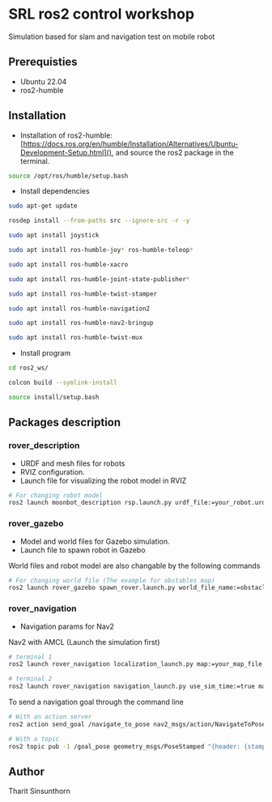 # SRL ros2 control workshop

Simulation based for slam and navigation test on mobile robot

## Prerequisties
* Ubuntu 22.04
* ros2-humble

## Installation
* Installation of ros2-humble: [https://docs.ros.org/en/humble/Installation/Alternatives/Ubuntu-Development-Setup.html](), and source the ros2 package in the terminal.
```bash
source /opt/ros/humble/setup.bash
```

* Install dependencies
```bash
sudo apt-get update

rosdep install --from-paths src --ignore-src -r -y

sudo apt install joystick

sudo apt install ros-humble-joy* ros-humble-teleop*

sudo apt install ros-humble-xacro

sudo apt install ros-humble-joint-state-publisher*

sudo apt install ros-humble-twist-stamper

sudo apt install ros-humble-navigation2

sudo apt install ros-humble-nav2-bringup

sudo apt install ros-humble-twist-mux


```

* Install program
```bash
cd ros2_ws/

colcon build --symlink-install

source install/setup.bash
```


## Packages description 
### rover_description
- URDF and mesh files for robots
- RVIZ configuration.
- Launch file for visualizing the robot model in RVIZ

```bash
# For changing robot model
ros2 launch moonbot_description rsp.launch.py urdf_file:=your_robot.urdf
```

### rover_gazebo
- Model and world files for Gazebo simulation. 
- Launch file to spawn robot in Gazebo

World files and robot model are also changable by the following commands
```bash
# For changing world file (The example for obstables map)
ros2 launch rover_gazebo spawn_rover.launch.py world_file_name:=obstacles.world
```

### rover_navigation
- Navigation params for Nav2

Nav2 with AMCL (Launch the simulation first)
```bash
# terminal 1
ros2 launch rover_navigation localization_launch.py map:=your_map_file.yaml use_sim_time:=true

# terminal 2
ros2 launch rover_navigation navigation_launch.py use_sim_time:=true map_subscribe_transient_local:=true 
```

To send a navigation goal through the command line
```bash
# With an action server
ros2 action send_goal /navigate_to_pose nav2_msgs/action/NavigateToPose "pose: {header: {frame_id: map}, pose: {position: {x: 1.52, y: 1.92, z: 0.0}, orientation:{x: 0.0, y: 0.0, z: 0, w: 1.0000000}}}"

# With a topic
ros2 topic pub -1 /goal_pose geometry_msgs/PoseStamped "{header: {stamp: {sec: 0}, frame_id: 'map'}, pose: {position: {x: 2.2, y: 0.0, z: 0.0}, orientation: {w: 1.0}}}"
```


## Author
Tharit Sinsunthorn
